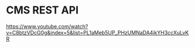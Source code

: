 # CMS REST API

https://www.youtube.com/watch?v=C8btzVDcG0g&index=5&list=PL1aMeb5UP_PHzUMNaDA4ikYH3ccXuLvKR